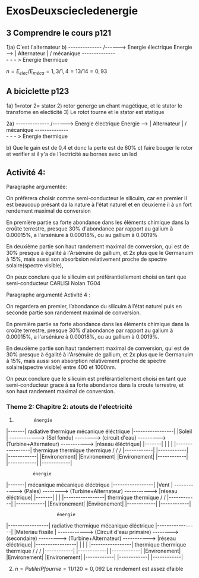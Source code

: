 # ExosDeuxsciecledenergie

## 3 Comprendre le cours p121

1)a) C'est l'alternateur
b)
                --------------   /------> Energie électrique
    Energie --> | Alternateur | /
    mécanique   --------------  \
                                 \- - - > Energie thermique

$n = E_{elec}/E_{méca} = 1,3/1,4 = 13/14 = 0,93$

## A biciclette p123

1a) 1=rotor
2= stator
2) rotor generge un chant magétique, et le stator le transfome en electicité
3) Le rotot tourne et le stator est statique

2a)
                --------------   /------> Energie électrique
    Energie --> | Alternateur | /
    mécanique   --------------  \
                                 \- - - > Energie thermique

b) Que le gain est de 0,4 et donc la perte est de 60%
c) faire bouger le rotor et verifier si il y'a de l'lectricité au bornes avec un led


## Activité 4:

Paragraphe argumentée:

On préfèrera choisir comme semi-conducteur le silicuim, car en premier
il est beaucoup présant da la nature à l'état naturel et en
deuxieme il à un fort rendement maximal de conversion

En première partie sa forte abondance dans les éléments chimique
dans la croûte terrestre, presque 30% d'abondance par rapport
au galium à 0.00015%, a l'arséniure à 0.00018%, ou au gallium à 0.0019%

En deuxième partie son haut randement maximal de conversion, qui
est de 30% presque à égalité à l'Arsénuire de gallium,
et 2x plus que le Germanuim à 15%, mais aussi son absorbsion
relativement proche de spectre solaire(spectre visible),

On peux conclure que le silicuim est préférantiellement choisi en tant que semi-conducteur
CARLISI Nolan TG04

Paragraphe argumenté Activité 4 :

On regardera en premier, l’abondance du silicuim à l’état naturel puis en seconde partie son randement maximal de conversion.

En première partie sa forte abondance dans les éléments chimique dans la croûte terrestre, presque 30% d'abondance par rapport au galium à 0.00015%, a l'arséniure à 0.00018%, ou au gallium à 0.0019%.

En deuxième partie son haut randement maximal de conversion, qui est de 30% presque à égalité à l'Arsénuire de gallium, et 2x plus que le Germanuim à 15%, mais aussi son absorption relativement proche de spectre solaire(spectre visible) entre 400 et 1000nm.

On peux conclure que le silicuim est préférantiellement choisi en tant que semi-conducteur grace à sa forte abondance dans la croute terrestre, et son haut randement maximal de conversion.


### Theme 2: Chapitre 2: atouts de l'electricité
1) 
              énergie
|-------|   radiative              thermique               mécanique                       éléctrique       |-----------------|
|Soleil | ------------> (Sel fondu) --------> (circuit d'eau) ---------> (Turbine+Alternateur) -----------> |réseau éléctrique|
|-------|                  |                     |                               |                          |-----------------|
	                    thermique             thermique                     thermique
                           \/                    \/                             \/
                     |------------|        |------------|                 |------------|
                     |Environement|        |Environement|                 |Environement|
                     |------------|        |------------|                 |------------|


              énergie
|-------|   mécanique           mécanique                        éléctrique  |-----------------|
|Vent   | ------------> (Pales) --------> (Turbine+Alternateur) -----------> |réseau éléctrique|
|-------|                  |                      |                          |-----------------|
	                    thermique             thermique
                           \/                    \/
                     |------------|        |------------|
                     |Environement|        |Environement|
                     |------------|        |------------|


                       énergie
|-----------------|   radiative                           thermique               mécanique                       éléctrique    |-----------------|
|Materiau fissile | ------------> (Circuit d'eau primaire) --------> (secondaire) ---------> (Turbine+Alternateur) -----------> |réseau éléctrique|
|-----------------|                              |                        |                               |                     |-----------------|
	                                         thermique                  thermique                     thermique
                                                \/                         \/                             \/
                                          |------------|             |------------|                 |------------|
                                          |Environement|             |Environement|                 |Environement|
                                          |------------|             |------------|                 |------------|

2) $n = Putile/Pfournie = 11/120 = 0,092$
Le rendement est assez dfaible
